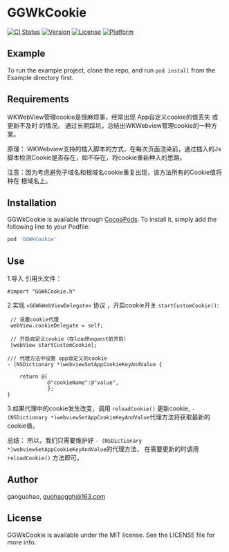 # GGWkCookie

[![CI Status](https://img.shields.io/travis/gaoguohao/GGWkCookie.svg?style=flat)](https://travis-ci.org/gaoguohao/GGWkCookie)
[![Version](https://img.shields.io/cocoapods/v/GGWkCookie.svg?style=flat)](https://cocoapods.org/pods/GGWkCookie)
[![License](https://img.shields.io/cocoapods/l/GGWkCookie.svg?style=flat)](https://cocoapods.org/pods/GGWkCookie)
[![Platform](https://img.shields.io/cocoapods/p/GGWkCookie.svg?style=flat)](https://cocoapods.org/pods/GGWkCookie)

## Example

To run the example project, clone the repo, and run `pod install` from the Example directory first.

## Requirements
WKWebView管理cookie是很麻烦事，经常出现 App自定义cookie的值丢失 或 更新不及时 的情况。
通过长期踩坑，总结出WKWebview管理cookie的一种方案。

原理： WKWebview支持的插入脚本的方式，在每次页面渲染前，通过插入的Js脚本检测Cookie是否存在，如不存在，将cookie重新种入的思路。

注意：因为考虑避免子域名和根域名cookie重复出现，该方法所有的Cookie值将种在 根域名上。

## Installation

GGWkCookie is available through [CocoaPods](https://cocoapods.org). To install
it, simply add the following line to your Podfile:

```ruby
pod 'GGWkCookie'
```

## Use
1.导入 引用头文件： 
```objc
#import "GGWkCookie.h"
```

2.实现 ```<GGWkWebViewDelegate>``` 协议 ，开启cookie开关 ```startCustomCookie()```:
```objc
 // 设置cookie代理
 webView.cookieDelegate = self;
 
 // 开启自定义cookie（在loadRequest前开启）
 [webView startCustomCookie];

/// 代理方法中设置 app自定义的cookie
- (NSDictionary *)webviewSetAppCookieKeyAndValue {

    return @{
             @"cookieName":@"value",
             };
}
```

3.如果代理中的cookie发生改变，调用 ```reloadCookie()``` 更新cookie,
```- (NSDictionary *)webviewSetAppCookieKeyAndValue```代理方法将获取最新的cookie值。

总结：
所以，我们只需要维护好 ```- (NSDictionary *)webviewSetAppCookieKeyAndValue```的代理方法，
在需要更新的时调用 ```reloadCookie()``` 方法即可。


## Author

gaoguohao, guohaoggh@163.com

## License

GGWkCookie is available under the MIT license. See the LICENSE file for more info.
